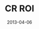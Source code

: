 ---
layout: message
category: message
series: "ROI"
title: "CR ROI"
date: 2013-04-06
audio-description: "Brian Tome about the possibility of an enormous return."
audio: "http://www.crossroads.net/players/media/hq/roi_05.mp3"
audio-title: "CR ROI"
audio-duration: "55:03"
program-description: "Program - ROI Week 5"
program: "http://www.crossroads.net/players/media/hq/04_6-7_13Program_loRes.pdf"
program-title: "CR ROI"
video-description: "Brian Tome talks about the possibility of an enormous return."
video-title: "CR ROI"
video: "https://s3.amazonaws.com/crossroadsvideomessages/roi_05.mp4"
video-poster: "https://www.crossroads.net/uploadedfiles/roi_05_still.jpg"
---